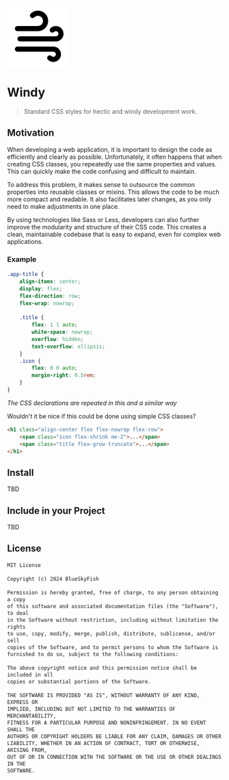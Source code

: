 
![Windy](logo-144.png)

# Windy

> Standard CSS styles for hectic and windy development work.

## Motivation

When developing a web application, it is important to design the code as efficiently and clearly as possible.
Unfortunately, it often happens that when creating CSS classes, you repeatedly use the same properties and values.
This can quickly make the code confusing and difficult to maintain.

To address this problem, it makes sense to outsource the common properties into reusable classes or mixins.
This allows the code to be much more compact and readable. It also facilitates later changes, as you only need
to make adjustments in one place.

By using technologies like Sass or Less, developers can also further improve the modularity and structure of
their CSS code. This creates a clean, maintainable codebase that is easy to expand, even for complex web
applications.

### Example

```css
.app-title {
    align-items: center;
    display: flex;
    flex-direction: row;
    flex-wrap: nowrap;
    
    .title {
        flex: 1 1 auto;
        white-space: nowrap;
        overflow: hidden;
        text-overflow: ellipsis;
    }
    .icon {
        flex: 0 0 auto;
        margin-right: 0.5rem;
    }
}
```

*The CSS declarations are repeated in this and a similar way*

Wouldn't it be nice if this could be done using simple CSS classes?

```html
<h1 class="align-center flex flex-nowrap flex-row">
    <span class="icon flex-shrink me-2">...</span>
    <span class="title flex-grow truncate">...</span>
</h1>
```


## Install

TBD

## Include in your Project

TBD


## License

```text
MIT License

Copyright (c) 2024 BlueSkyFish

Permission is hereby granted, free of charge, to any person obtaining a copy
of this software and associated documentation files (the "Software"), to deal
in the Software without restriction, including without limitation the rights
to use, copy, modify, merge, publish, distribute, sublicense, and/or sell
copies of the Software, and to permit persons to whom the Software is
furnished to do so, subject to the following conditions:

The above copyright notice and this permission notice shall be included in all
copies or substantial portions of the Software.

THE SOFTWARE IS PROVIDED "AS IS", WITHOUT WARRANTY OF ANY KIND, EXPRESS OR
IMPLIED, INCLUDING BUT NOT LIMITED TO THE WARRANTIES OF MERCHANTABILITY,
FITNESS FOR A PARTICULAR PURPOSE AND NONINFRINGEMENT. IN NO EVENT SHALL THE
AUTHORS OR COPYRIGHT HOLDERS BE LIABLE FOR ANY CLAIM, DAMAGES OR OTHER
LIABILITY, WHETHER IN AN ACTION OF CONTRACT, TORT OR OTHERWISE, ARISING FROM,
OUT OF OR IN CONNECTION WITH THE SOFTWARE OR THE USE OR OTHER DEALINGS IN THE
SOFTWARE.
```